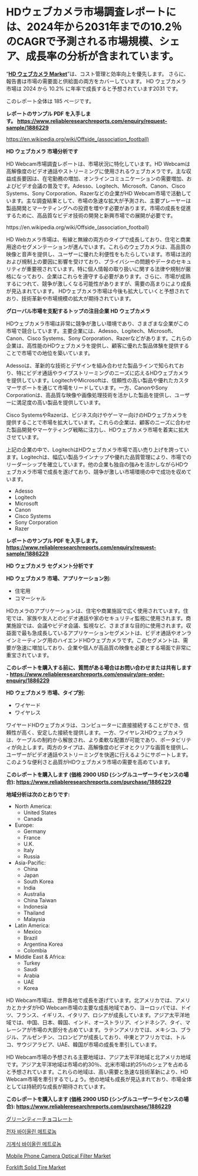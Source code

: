 <p><h1>HDウェブカメラ市場調査レポートには、2024年から2031年までの10.2％のCAGRで予測される市場規模、シェア、成長率の分析が含まれています。</h1></p><p>&ldquo;<strong><a href="https://www.reliableresearchreports.com/hd-webcam-r1886229">HD ウェブカメラ Market</a></strong>&rdquo;は、コスト管理と効率向上を優先します。 さらに、報告書は市場の需要面と供給面の両方をカバーしています。 HD ウェブカメラ 市場は 2024 から 10.2% に年率で成長すると予想されています2031 です。</p>
<p>このレポート全体は 185 ページです。</p>
<p><strong>レポートのサンプル PDF を入手します。&nbsp;<a href="https://www.reliableresearchreports.com/enquiry/request-sample/1886229">https://www.reliableresearchreports.com/enquiry/request-sample/1886229</a></strong></p>
<p><a href="https://en.wikipedia.org/wiki/Offside_(association_football)">https://en.wikipedia.org/wiki/Offside_(association_football)</a></p>
<p><strong>HD ウェブカメラ 市場分析です</strong></p>
<p><p>HD Webcam市場調査レポートは、市場状況に特化しています。HD Webcamは高解像度のビデオ通話やストリーミングに使用されるウェブカメラです。主な収益成長要因は、在宅勤務の増加、オンラインコミュニケーションの需要増加、およびビデオ会議の普及です。Adesso、Logitech、Microsoft、Canon、Cisco Systems、Sony Corporation、Razerなどの企業がHD Webcam市場で活動しています。主な調査結果として、市場の急速な拡大が予測され、主要プレーヤーは製品開発とマーケティングへの投資を増やす必要があります。市場の成長を促進するために、高品質なビデオ技術の開発と新興市場での展開が必要です。</p></p>
<p>https://en.wikipedia.org/wiki/Offside_(association_football)</p>
<p><p>HD Webカメラ市場は、有線と無線の両方のタイプで成長しており、住宅と商業用途のセグメンテーションが進んでいます。これらのウェブカメラは、高品質の映像と音声を提供し、ユーザーに優れた利便性をもたらしています。市場は法的および規制上の要因に影響を受けており、プライバシーの問題やデータのセキュリティが重要視されています。特に個人情報の取り扱いに関する法律や規制が厳格になっており、企業はこれらを遵守する必要があります。さらに、市場が成熟するにつれて、競争が激しくなる可能性がありますが、需要の高まりにより成長が見込まれています。 HDウェブカメラ市場は今後も拡大していくと予想されており、技術革新や市場規模の拡大が期待されています。</p></p>
<p><strong>グローバル市場を支配するトップの注目企業 HD ウェブカメラ</strong></p>
<p><p>HDウェブカメラ市場は非常に競争が激しい環境であり、さまざまな企業がこの市場で競合しています。主要企業には、Adesso、Logitech、Microsoft、Canon、Cisco Systems、Sony Corporation、Razerなどがあります。これらの企業は、高性能のHDウェブカメラを提供し、顧客に優れた製品体験を提供することで市場での地位を築いています。</p><p>Adessoは、革新的な技術とデザインを組み合わせた製品ラインで知られており、特にビデオ通話やライブストリーミングのニーズに応えるHDウェブカメラを提供しています。LogitechやMicrosoftは、信頼性の高い製品や優れたカスタマーサポートを通じて市場をリードしています。一方、CanonやSony Corporationは、高品質な映像や画像処理技術を活かした製品を提供し、ユーザーに満足度の高い製品を提供しています。</p><p>Cisco SystemsやRazerは、ビジネス向けやゲーマー向けのHDウェブカメラを提供することで市場を拡大しています。これらの企業は、顧客のニーズに合わせた製品開発やマーケティング戦略に注力し、HDウェブカメラ市場を着実に拡大させています。</p><p>上記の企業の中で、LogitechはHDウェブカメラ市場で高い売り上げを誇っています。Logitechは、幅広い製品ラインナップや優れた品質管理により、市場でのリーダーシップを確立しています。他の企業も独自の強みを活かしながらHDウェブカメラ市場で成長を遂げており、競争が激しい市場環境の中で成功を収めています。</p></p>
<p><ul><li>Adesso</li><li>Logitech</li><li>Microsoft</li><li>Canon</li><li>Cisco Systems</li><li>Sony Corporation</li><li>Razer</li></ul></p>
<p><strong>レポートのサンプル PDF を入手します。 <a href="https://www.reliableresearchreports.com/enquiry/request-sample/1886229">https://www.reliableresearchreports.com/enquiry/request-sample/1886229</a></strong></p>
<p><strong>HD ウェブカメラ セグメント分析です</strong></p>
<p><strong>HD ウェブカメラ 市場、アプリケーション別:</strong></p>
<p><ul><li>住宅用</li><li>コマーシャル</li></ul></p>
<p><p>HDカメラのアプリケーションは、住宅や商業施設で広く使用されています。住宅では、家族や友人とのビデオ通話や家のセキュリティ監視に使用されます。商業施設では、会議やビデオ会議、監視など、さまざまな目的に使用されます。収益面で最も急成長しているアプリケーションセグメントは、ビデオ通話やオンラインミーティング用のハイエンドHDウェブカメラです。このセグメントは、需要が急速に増加しており、企業や個人が高品質の映像を必要とする場面で非常に重宝されています。</p></p>
<p><strong>このレポートを購入する前に、質問がある場合はお問い合わせまたは共有します - <a href="https://www.reliableresearchreports.com/enquiry/pre-order-enquiry/1886229">https://www.reliableresearchreports.com/enquiry/pre-order-enquiry/1886229</a></strong></p>
<p><strong>HD ウェブカメラ 市場、タイプ別:</strong></p>
<p><ul><li>ワイヤード</li><li>ワイヤレス</li></ul></p>
<p><p>ワイヤードHDウェブカメラは、コンピューターに直接接続することができ、信頼性が高く、安定した接続を提供します。一方、ワイヤレスHDウェブカメラは、ケーブルの制約から解放され、より柔軟な配置が可能であり、ポータビリティが向上します。両方のタイプは、高解像度のビデオとクリアな画質を提供し、ユーザーがビデオ通話やストリーミングを快適に行えるようにサポートします。このような便利さと品質がHDウェブカメラ市場の需要を高めています。</p></p>
<p><strong>このレポートを購入します (価格 2900 USD (シングルユーザーライセンスの場合): <a href="https://www.reliableresearchreports.com/purchase/1886229">https://www.reliableresearchreports.com/purchase/1886229</a></strong></p>
<p><strong>地域分析は次のとおりです:</strong></p>
<p><ul>
    <li>
        North America:
        <ul>
            <li>United States</li>
            <li>Canada</li>
        </ul>
    </li>
    <li>
        Europe:
        <ul>
            <li>Germany</li>
            <li>France</li>
            <li>U.K.</li>
            <li>Italy</li>
            <li>Russia</li>
        </ul>
    </li>
    <li>
        Asia-Pacific:
        <ul>
            <li>China</li>
            <li>Japan</li>
            <li>South Korea</li>
            <li>India</li>
            <li>Australia</li>
            <li>China Taiwan</li>
            <li>Indonesia</li>
            <li>Thailand</li>
            <li>Malaysia</li>
        </ul>
    </li>
    <li>
        Latin America:
        <ul>
            <li>Mexico</li>
            <li>Brazil</li>
            <li>Argentina Korea</li>
            <li>Colombia</li>
        </ul>
    </li>
    <li>
        Middle East & Africa:
        <ul>
            <li>Turkey</li>
            <li>Saudi</li>
            <li>Arabia</li>
            <li>UAE</li>
            <li>Korea</li>
        </ul>
    </li>
    </ul></p>
<p><p>HD Webcam市場は、世界各地で成長を遂げています。北アメリカでは、アメリカとカナダがHD Webcam市場の主要な成長地域であり、ヨーロッパでは、ドイツ、フランス、イギリス、イタリア、ロシアが成長しています。アジア太平洋地域では、中国、日本、韓国、インド、オーストラリア、インドネシア、タイ、マレーシアが市場の大部分を占めています。ラテンアメリカでは、メキシコ、ブラジル、アルゼンチン、コロンビアが成長しており、中東とアフリカでは、トルコ、サウジアラビア、UAE、韓国が市場の成長を牽引しています。</p><p>HD Webcam市場の予想される主要地域は、アジア太平洋地域と北アメリカ地域です。アジア太平洋地域は市場の約30％、北米市場は約25％のシェアを占めると予想されています。これらの地域は、高い需要と急速な技術革新により、HD Webcam市場を牽引するでしょう。他の地域も成長が見込まれており、市場全体としては持続的な成長が期待されています。</p></p>
<p><strong>このレポートを購入します (価格 2900 USD (シングルユーザーライセンスの場合): <a href="https://www.reliableresearchreports.com/purchase/1886229">https://www.reliableresearchreports.com/purchase/1886229</a></strong></p>
<p><p><a href="https://github.com/roulaayoub-saad/Market-Research-Report-List-3/blob/main/314973873423.md">グリーンティーチョコレート</a></p><p><a href="https://github.com/rcabello548/Market-Research-Report-List-3/blob/main/272095691384.md">전자 바이올린 메트로놈</a></p><p><a href="https://github.com/KellyLyncyh543964/Market-Research-Report-List-3/blob/main/380394791383.md">기계식 바이올린 메트로놈</a></p><p><a href="https://www.linkedin.com/pulse/mobile-phone-camera-optical-filter-market-growth-outlook-ojdtf?trackingId=FOPmwSJOSgCjieww9aSwVw%3D%3D">Mobile Phone Camera Optical Filter Market</a></p><p><a href="https://www.linkedin.com/pulse/forklift-solid-tire-market-overview-global-trends-future-prospects-8k5dc?trackingId=DsMFywJdTbi4tg5D168OfQ%3D%3D">Forklift Solid Tire Market</a></p></p>